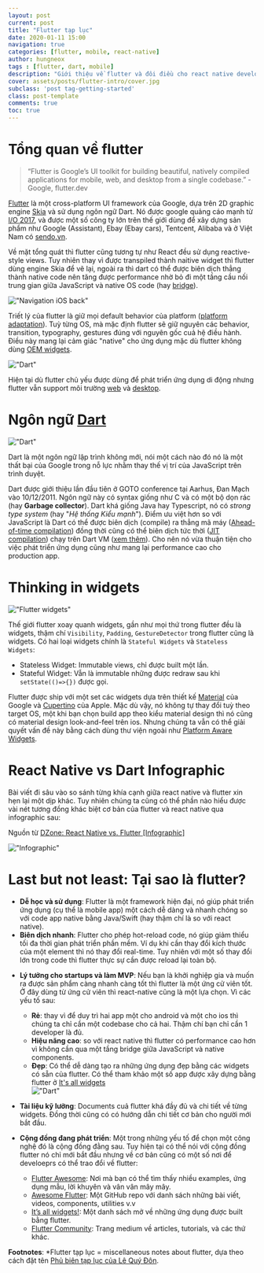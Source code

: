 ```yaml
---
layout: post
current: post
title: "Flutter tạp lục" 
date: 2020-01-11 15:00
navigation: true
categories: [flutter, mobile, react-native]
author: hungneox
tags : [flutter, dart, mobile]
description: "Giới thiệu về flutter và đôi điều cho react native developers"
cover: assets/posts/flutter-intro/cover.jpg
subclass: 'post tag-getting-started'
class: post-template
comments: true
toc: true
---
```


# Tổng quan về flutter

> “Flutter is Google’s UI toolkit for building beautiful, natively compiled applications for mobile, web, and desktop from a single codebase.” - Google, flutter.dev

[Flutter](https://flutter.dev/) là một cross-platform UI framework của Google, dựa trên 2D graphic engine [Skia](https://skia.org/) và sử dụng ngôn ngữ Dart. Nó được google quảng cáo mạnh từ [I/O 2017](https://events.google.com/io2017/), và được một số công ty lớn trên thế giới dùng để xây dựng sản phẩm như Google (Assistant), Ebay (Ebay cars), Tentcent, Alibaba và ở Việt Nam có [sendo.vn](sendo.vn).

Về mặt tổng quát thì flutter cũng tương tự như React đều sử dụng reactive-style views. Tuy nhiên thay vì được transpiled thành naitive widget thì flutter dùng engine Skia để vẽ lại, ngoài ra thì dart có thể được biên dịch thẳng thành native code nên tăng được performance nhờ bỏ đi một tầng cầu nối trung gian giữa JavaScript và native OS code (hay [bridge](https://flutter.dev/docs/get-started/flutter-for/react-native-devs)).

!["Navigation iOS back"](/assets/posts/flutter-intro/navigation-ios-back.gif)

Triết lý của flutter là giữ mọi default behavior của platform ([platform adaptation](https://flutter.dev/docs/resources/platform-adaptations)). Tuỳ từng OS, mà mặc định flutter sẽ giữ nguyên các behavior, transition, typography, gestures đúng với nguyên gốc cuả hệ điều hành. Điều này mang lại cảm giác "native" cho ứng dụng mặc dù flutter không dùng [OEM widgets](https://medium.com/flutter/why-flutter-doesnt-use-oem-widgets-94746e812510).


!["Dart"](/assets/posts/flutter-intro/platform.png)

Hiện tại dù flutter chủ yếu được dùng để phát triển ứng dụng di động nhưng flutter vẫn support môi trường [web](https://flutter.dev/web) và [desktop](https://flutter.dev/desktop).

# Ngôn ngữ [Dart](https://dart.dev/)

!["Dart"](/assets/posts/flutter-intro/dart-demo.gif)

Dart là một ngôn ngữ lập trình không mới, nói một cách nào đó nó là một thất bại của Google trong nỗ lực nhằm thay thế vị trí của JavaScript trên trình duyệt.

Dart được giới thiệu lần đầu tiên ở GOTO conference tại Aarhus, Đan Mạch vào 10/12/2011. Ngôn ngữ này có syntax giống như C và có một bộ dọn rác (hay **Garbage collector**). Dart khá giống Java hay Typescript, nó có *strong type system* (hay "*Hệ thống Kiểu mạnh*"). Điểm ưu việt hơn so với JavaScript là Dart có thể được biên dịch (compile) ra thẳng mã máy ([Ahead-of-time compilation](https://www.wikiwand.com/en/Ahead-of-time_compilation)) đồng thời cũng có thể biên dịch tức thời ([JIT compilation](https://www.wikiwand.com/en/Just-in-time_compilation)) chạy trên Dart VM ([xem thêm](https://mrale.ph/dartvm/)). Cho nên nó vừa thuận tiện cho việc phát triển ứng dụng cũng như mang lại performance cao cho production app.

# Thinking in widgets

!["Flutter widgets"](/assets/posts/flutter-intro/widgets.jpg)

Thế giới flutter xoay quanh widgets, gần như mọi thứ trong flutter đều là widgets, thậm chí `Visibility`, `Padding`, `GestureDetector` trong flutter cũng là widgets. Có hai loại widgets chính là `Stateful Widgets` và `Stateless Widgets`:
- Stateless Widget: Immutable views, chỉ được built một lần.
- Stateful Widget:  Vẫn là immutable những được redraw sau khi `setState(()=>{})` được gọi.

Flutter được ship với một set các widgets dựa trên thiết kế [Material](https://flutter.dev/docs/development/ui/widgets/material) của Google và [Cupertino](https://flutter.dev/docs/development/ui/widgets/cupertino) của Apple. Mặc dù vậy, nó không tự thay đổi tuỳ theo target OS, một khi bạn chọn build app theo kiểu material design thì nó cũng có material design look-and-feel trên ios. Nhưng chúng ta vẫn có thể giải quyết vấn đề này bằng cách dùng thư viện ngoài như [Platform Aware Widgets](https://pub.dev/packages/flutter_platform_widgets).

# React Native vs Dart Infographic

Bài viết đi sâu vào so sánh từng khía cạnh giữa react native và flutter xin hẹn lại một dịp khác. Tuy nhiên chúng ta cũng có thể phần nào hiểu được vài nét tương đồng khác biệt cơ bản của flutter và react native qua infographic sau:

Nguồn từ [DZone: React Native vs. Flutter [Infographic]](https://dzone.com/articles/react-native-vs-flutter-infographic)

!["Infographic"](/assets/posts/flutter-intro/flutter-vs-rn-infograph.png)

# Last but not least: Tại sao là flutter?

+ **Dễ học và sử dụng**: Flutter là một framework hiện đại, nó giúp phát triển ứng dụng (cụ thể là mobile app) một cách dễ dàng và nhanh chóng so với code app native bằng Java/Swift (hay thậm chí là so với react native).
+ **Biên dịch nhanh**: Flutter cho phép hot-reload code, nó giúp giảm thiểu tối đa thời gian phát triển phần mềm. Ví dụ khi cần thay đổi kích thước của một element thì nó thay đổi real-time. Tuy nhiên với một số thay đổi lớn trong code thì flutter thực sự cần được reload lại toàn bộ.
- **Lý tưởng cho startups và làm MVP**: 
Nếu bạn là khởi nghiệp gia và muốn ra được sản phẩm càng nhanh càng tốt thì flutter là một ứng cử viên tốt. Ở đây dùng từ ứng cử viên thì react-native cũng là một lựa chọn. Vì các yếu tố sau:
    - **Rẻ**: thay vì để duy trì hai app một cho android và một cho ios thì chúng ta chỉ cần một codebase cho cả hai. Thậm chí bạn chỉ cần 1 developer là đủ.
    - **Hiệu năng cao**: so với react native thì flutter có performance cao hơn vì không cần qua một tầng bridge giữa JavaScript và native components.
    - **Đẹp**: Có thể dễ dàng tạo ra những ứng dụng đẹp bằng các widgets có sẵn của flutter. Có thể tham khảo một số app được xây dựng bằng flutter ở [It's all widgets](https://itsallwidgets.com/)  
    !["Dart"](/assets/posts/flutter-intro/flutter-app-example.gif)

- **Tài liệu kỹ lưỡng**: Documents cuả flutter khá đầy đủ và chi tiết về từng widgets. Đồng thời cũng có có hướng dẫn chi tiết cơ bản cho người mới bắt đầu.
- **Cộng đồng đang phát triển**: Một trong những yếu tố để chọn một công nghệ đó là cộng đồng đằng sau. Tuy hiện tại có thể nói với cộng đồng flutter nó chỉ mới bắt đầu nhưng về cơ bản cũng có một số nơi để develoeprs có thể trao đổi về flutter:
    - [Flutter Awesome](https://flutterawesome.com/): Nơi mà bạn có thể tìm thấy nhiều examples, ứng dụng mẫu, lời khuyên và vân vân mây mây.
    - [Awesome Flutter](https://github.com/Solido/awesome-flutter): Một GitHub repo với danh sách những bài viết, videos, components, utilities v.v
    - [It’s all widgets!](https://itsallwidgets.com/): Một danh sách mở về những ứng dụng được built bằng flutter.
    - [Flutter Community](https://medium.com/flutter-community): Trang medium về articles, tutorials, và các thứ khác.


**Footnotes**: *Flutter tạp lục = miscellaneous notes about flutter, dựa theo cách đặt tên [Phủ biên tạp lục của Lê Quý Đôn](https://www.wikiwand.com/vi/Ph%E1%BB%A7_bi%C3%AAn_t%E1%BA%A1p_l%E1%BB%A5c).